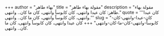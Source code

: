+++
author = "بهاء طاهر"
title = "مقولة بهاء طاهر"
description = "مقولة بهاء طاهر: كان عيدا وانتهى، كان كابوساً وانتهى، كان ما كان.. وانتهى."
quote = '''كان عيدا وانتهى، كان كابوساً وانتهى، كان ما كان.. وانتهى.'''
slug = "كان-عيدا-وانتهى-كان-كابوساً-وانتهى-كان-ما-كان-وانتهى"
+++
كان عيدا وانتهى، كان كابوساً وانتهى، كان ما كان.. وانتهى.
